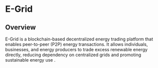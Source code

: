 # E-Grid
## Overview

E-Grid is a blockchain-based decentralized energy trading platform that enables peer-to-peer (P2P) 
energy transactions. It allows individuals, businesses, and energy producers to trade excess renewable energy directly, reducing dependency on centralized grids and promoting sustainable energy use .
